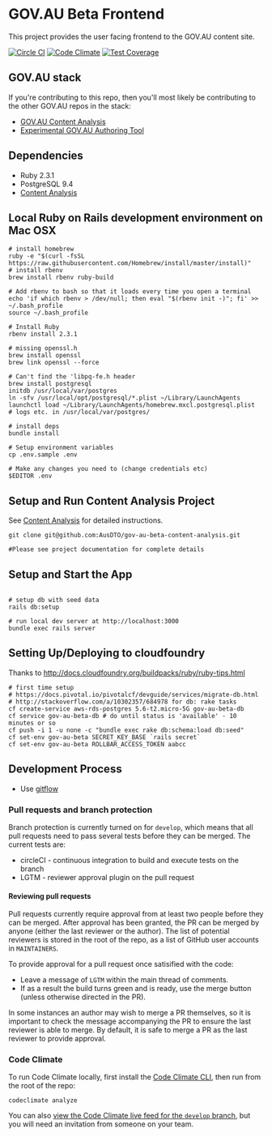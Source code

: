 # GOV.AU Beta Frontend
This project provides the user facing frontend to the GOV.AU content site.

[![Circle CI](https://circleci.com/gh/AusDTO/gov-au-beta.svg?style=svg&circle-token=e2ad7c1b0e6a0825c4c805e4412d064c98cd23cc)](https://circleci.com/gh/AusDTO/gov-au-beta) [![Code Climate](https://codeclimate.com/repos/576396facfacf40074004a6e/badges/76ba0d87dc83eb9e3202/gpa.svg)](https://codeclimate.com/repos/576396facfacf40074004a6e/feed) [![Test Coverage](https://codeclimate.com/repos/576396facfacf40074004a6e/badges/76ba0d87dc83eb9e3202/coverage.svg)](https://codeclimate.com/repos/576396facfacf40074004a6e/coverage)

## GOV.AU stack
If you're contributing to this repo, then you'll most likely be contributing to the other GOV.AU repos in the stack:

* [GOV.AU Content Analysis](https://github.com/AusDTO/gov-au-beta-content-analysis)
* [Experimental GOV.AU Authoring Tool](https://github.com/AusDTO/gov-au-beta-authoring)

## Dependencies

 - Ruby 2.3.1
 - PostgreSQL 9.4
 - [Content Analysis](https://github.com/AusDTO/gov-au-beta-content-analysis)


## Local Ruby on Rails development environment on Mac OSX


```
# install homebrew
ruby -e "$(curl -fsSL https://raw.githubusercontent.com/Homebrew/install/master/install)"
# install rbenv
brew install rbenv ruby-build

# Add rbenv to bash so that it loads every time you open a terminal
echo 'if which rbenv > /dev/null; then eval "$(rbenv init -)"; fi' >> ~/.bash_profile
source ~/.bash_profile

# Install Ruby
rbenv install 2.3.1

# missing openssl.h
brew install openssl
brew link openssl --force

# Can't find the 'libpq-fe.h header
brew install postgresql
initdb /usr/local/var/postgres
ln -sfv /usr/local/opt/postgresql/*.plist ~/Library/LaunchAgents
launchctl load ~/Library/LaunchAgents/homebrew.mxcl.postgresql.plist
# logs etc. in /usr/local/var/postgres/

# install deps
bundle install

# Setup environment variables
cp .env.sample .env

# Make any changes you need to (change credentials etc)
$EDITOR .env

```

## Setup and Run Content Analysis Project
See [Content Analysis](https://github.com/AusDTO/gov-au-beta-content-analysis) for detailed instructions.

```
git clone git@github.com:AusDTO/gov-au-beta-content-analysis.git

#Please see project documentation for complete details
```


## Setup and Start the App
```

# setup db with seed data
rails db:setup

# run local dev server at http://localhost:3000
bundle exec rails server
```

## Setting Up/Deploying to cloudfoundry
Thanks to http://docs.cloudfoundry.org/buildpacks/ruby/ruby-tips.html
```
# first time setup
# https://docs.pivotal.io/pivotalcf/devguide/services/migrate-db.html
# http://stackoverflow.com/a/10302357/684978 for db: rake tasks
cf create-service aws-rds-postgres 5.6-t2.micro-5G gov-au-beta-db
cf service gov-au-beta-db # do until status is 'available' - 10 minutes or so
cf push -i 1 -u none -c "bundle exec rake db:schema:load db:seed"
cf set-env gov-au-beta SECRET_KEY_BASE `rails secret`
cf set-env gov-au-beta ROLLBAR_ACCESS_TOKEN aabcc
```


## Development Process

- Use [gitflow](https://www.atlassian.com/git/tutorials/comparing-workflows/gitflow-workflow/)


### Pull requests and branch protection

Branch protection is currently turned on for `develop`, which means that all pull requests
need to pass several tests before they can be merged. The current tests are:

* circleCI - continuous integration to build and execute tests on the branch 
* LGTM - reviewer approval plugin on the pull request

#### Reviewing pull requests

Pull requests currently require approval from at least two people before they can be merged.
After approval has been granted, the PR can be merged by anyone (either the last reviewer
or the author). The list of potential reviewers is stored in the root of the repo, as a 
list of GitHub user accounts in `MAINTAINERS`.

To provide approval for a pull request once satisified with the code:
 * Leave a message of `LGTM` within the main thread of comments.
 * If as a result the build turns green and is ready, use the merge button (unless otherwise
   directed in the PR).

In some instances an author may wish to merge a PR themselves, so it is important to check
the message accompanying the PR to ensure the last reviewer is able to merge. By default,
it is safe to merge a PR as the last reviewer to provide approval.

### Code Climate

To run Code Climate locally, first install the 
[Code Climate CLI](https://github.com/codeclimate/codeclimate), then run
from the root of the repo:
```
codeclimate analyze
```

You can also [view the Code Climate live feed for the `develop` branch](https://codeclimate.com/repos/576396facfacf40074004a6e/feed), but you will need an invitation from someone on your team.

